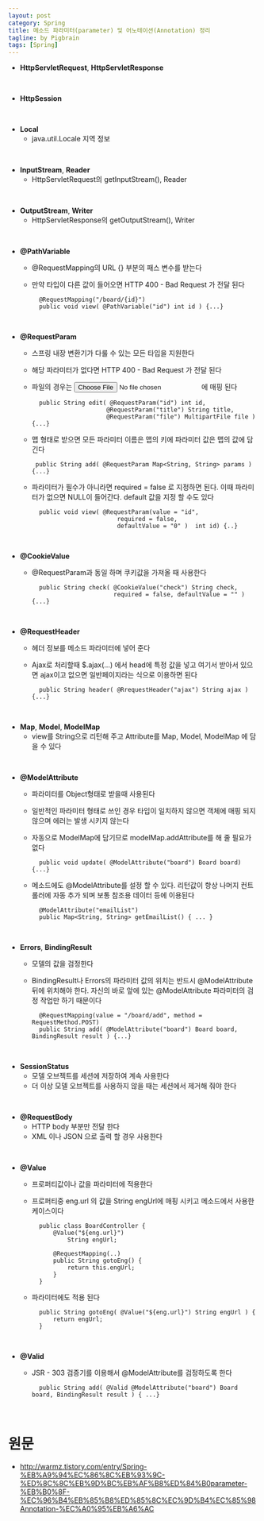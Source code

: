 ```yaml
---
layout: post
category: Spring
title: 메소드 파라미터(parameter) 및 어노테이션(Annotation) 정리
tagline: by Pigbrain
tags: [Spring]
---
```

  
<!--more-->  
  
* **HttpServletRequest**, **HttpServletResponse**  
  
<br>  
  
* **HttpSession**  
  
<br>  
  
* **Local**  
	* java.util.Locale 지역 정보  
  
<br>  
  
* **InputStream**, **Reader**  
	* HttpServletRequest의 getInputStream(), Reader  
  
<br>  
  
* **OutputStream**, **Writer**  
	* HttpServletResponse의 getOutputStream(), Writer  
  
<br>  
  
* **@PathVariable**  
	* @RequestMapping의 URL {} 부분의 패스 변수를 받는다  
	* 만약 타입이 다른 값이 들어오면 HTTP 400 - Bad Request 가 전달 된다  
		
			@RequestMapping("/board/{id}")
			public void view( @PathVariable("id") int id ) {...}  
  
<br>  
  
* **@RequestParam**  
	* 스프링 내장 변환기가 다룰 수 있는 모든 타입을 지원한다  
	* 해당 파라미터가 없다면 HTTP 400 - Bad Request 가 전달 된다  
	* 파일의 경우는 <input type="file" name="file" /> 에 매핑 된다  
		
			public String edit( @RequestParam("id") int id, 
			                   @RequestParam("title") String title, 
			                   @RequestParam("file") MultipartFile file ) {...}  
		
	*  맵 형태로 받으면 모든 파라미터 이름은 맵의 키에 파라미터 값은 맵의 값에 담긴다  
		
			public String add( @RequestParam Map<String, String> params ) {...}  
		
	* 파라미터가 필수가 아니라면 required = false 로 지정하면 된다. 이때 파라미터가 없으면 NULL이 들어간다. default 값을 지정 할 수도 있다  
			
			public void view( @RequestParam(value = "id",  
			                      required = false, 
			                      defaultValue = "0" )  int id) {..}  
			
  
<br>  
  
* **@CookieValue**  
	* @RequestParam과 동일 하며 쿠키값을 가져올 때 사용한다  
		
			public String check( @CookieValue("check") String check, 
			                     required = false, defaultValue = "" ) {...}
  
<br>  
  
* **@RequestHeader**  
	* 헤더 정보를 메소드 파라미터에 넣어 준다  
	* Ajax로 처리할때 $.ajax(...) 에서 head에 특정 값을 넣고 여기서 받아서 있으면 ajax이고 없으면 일반페이지라는 식으로 이용하면 된다  
			
			public String header( @RrequestHeader("ajax") String ajax ) {...}  
  
<br>  
  
* **Map**, **Model**, **ModelMap**  
	* view를 String으로 리턴해 주고 Attribute를 Map, Model, ModelMap 에 담을 수 있다  
  
<br>  
  
* **@ModelAttribute**
	* 파라미터를 Object형태로 받을때 사용된다  
	* 일반적인 파라미터 형태로 쓰인 경우 타입이 일치하지 않으면 객체에 매핑 되지 않으며 에러는 발생 시키지 않는다  
	* 자동으로 ModelMap에 담기므로 modelMap.addAttribute를 해 줄 필요가 없다  
				
			public void update( @ModelAttribute("board") Board board) {...}  
		
	* 메소드에도 @ModelAttribute를 설정 할 수 있다. 리턴값이 항상 나머지 컨트롤러에 자동 추가 되며 보통 참조용 데이터 등에 이용된다  
				
			@ModelAttribute("emailList")  
			public Map<String, String> getEmailList() { ... } 
			
  
<br>  
  
* **Errors**, **BindingResult**  
	* 모델의 값을 검정한다  
	* BindingResult나 Errors의 파라미터 값의 위치는 반드시 @ModelAttribute 뒤에 위치해야 한다. 자신의 바로 앞에 있는 @ModelAttribute 파라미터의 검정 작업만 하기 때문이다  
				
			@RequestMapping(value = "/board/add", method = RequestMethod.POST)  
			public String add( @ModelAttribute("board") Board board, BindingResult result ) {...}  
  
<br>  
  
* **SessionStatus** 
	* 모델 오브젝트를 세션에 저장하여 계속 사용한다  
	* 더 이상 모델 오브젝트를 사용하지 않을 때는 세션에서 제거해 줘야 한다  
  
<br>  
  
* **@RequestBody**  
	* HTTP body 부분만 전달 한다  
	*  XML 이나 JSON 으로 출력 할 경우 사용한다  
  
<br>  
  
* **@Value**  
	* 프로퍼티값이나 값을 파라미터에 적용한다  
	* 프로퍼티중 eng.url 의 값을 String engUrl에 매핑 시키고 메소드에서 사용한 케이스이다  
			
			public class BoardController {
				@Value("${eng.url}") 
					String engUrl;
				
				@RequestMapping(..)
				public String gotoEng() {
					return this.engUrl;
				}
			}  
			
	* 파라미터에도 적용 된다  
			
			public String gotoEng( @Value("${eng.url}") String engUrl ) {
				return engUrl;
			}  
  
<br>  
  
* **@Valid**  
	* JSR - 303 검증기를 이용해서 @ModelAttribute를 검정하도록 한다  
			
			public String add( @Valid @ModelAttribute("board") Board board, BindingResult result ) { ...}
  
<br>  
  
# 원문  
* http://warmz.tistory.com/entry/Spring-%EB%A9%94%EC%86%8C%EB%93%9C-%ED%8C%8C%EB%9D%BC%EB%AF%B8%ED%84%B0parameter-%EB%B0%8F-%EC%96%B4%EB%85%B8%ED%85%8C%EC%9D%B4%EC%85%98Annotation-%EC%A0%95%EB%A6%AC  


